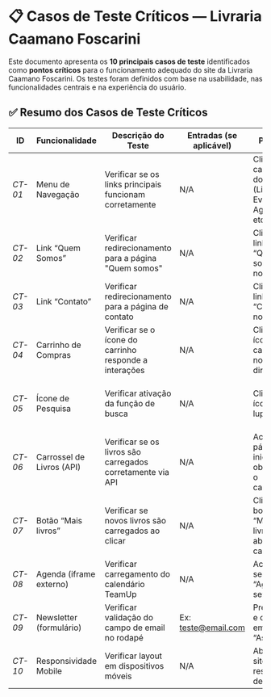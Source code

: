 # 📋 Casos de Teste Críticos — Livraria Caamano Foscarini

Este documento apresenta os **10 principais casos de teste** identificados como **pontos críticos** para o funcionamento adequado do site da Livraria Caamano Foscarini. Os testes foram definidos com base na usabilidade, nas funcionalidades centrais e na experiência do usuário.

## ✅ Resumo dos Casos de Teste Críticos

| ID        | Funcionalidade            | Descrição do Teste                                         | Entradas (se aplicável) | Passos                                                      | Resultado Esperado                                            | Resultado Obtido                                       | Status |
| --------- | ------------------------- | ---------------------------------------------------------- | ----------------------- | ----------------------------------------------------------- | ------------------------------------------------------------- | ------------------------------------------------------ | ------ |
| *CT-01* | Menu de Navegação         | Verificar se os links principais funcionam corretamente    | N/A                     | Clicar em cada item do menu (Livros, Eventos, Agenda, etc.) | Links direcionam corretamente às seções ou páginas associadas | Todos os links funcionam corretamente                  | ✅      |
| *CT-02* | Link “Quem Somos”         | Verificar redirecionamento para a página "Quem somos"      | N/A                     | Clicar no link “Quem somos” no menu                         | Abre a página quemsomos.html                                | Página carregada com sucesso                           | ✅      |
| *CT-03* | Link “Contato”            | Verificar redirecionamento para a página de contato        | N/A                     | Clicar no link “Contato” no menu                            | Abre a página contato.html                                  | Redirecionamento correto                               | ✅      |
| *CT-04* | Carrinho de Compras       | Verificar se o ícone do carrinho responde a interações     | N/A                     | Clicar no ícone de carrinho no topo direito                 | Modal ou página de carrinho é exibida                         | Ícone apresenta interação e redireciona corretamente   | ✅      |
| *CT-05* | Ícone de Pesquisa         | Verificar ativação da função de busca                      | N/A                     | Clicar no ícone de lupa                                     | Campo de busca aparece ou redireciona para página de pesquisa | Campo de busca é exibido corretamente                  | ✅      |
| *CT-06* | Carrossel de Livros (API) | Verificar se os livros são carregados corretamente via API | N/A                     | Acessar a página inicial e observar o carrossel             | Livros são exibidos com imagem, título, autor e preço         | Livros carregados com todas as informações necessárias | ✅      |
| *CT-07* | Botão “Mais livros”       | Verificar se novos livros são carregados ao clicar         | N/A                     | Clicar no botão “Mais livros” abaixo do carrossel           | Novos livros são adicionados ao carrossel                     | Botão adiciona mais livros ao final do carrossel       | ✅      |
| *CT-08* | Agenda (iframe externo)   | Verificar carregamento do calendário TeamUp                | N/A                     | Acessar seção “Agende-se”                                   | Calendário aparece corretamente no iframe                     | Calendário carregado corretamente                      | ✅      |
| *CT-09* | Newsletter (formulário)   | Verificar validação do campo de email no rodapé            | Ex: teste@email.com   | Preencher e clicar em “Assinar”                             | Email é validado e processo de envio é iniciado               | Validação funcional, envio confirmado                  | ✅      |
| *CT-10* | Responsividade Mobile     | Verificar layout em dispositivos móveis                    | N/A                     | Abrir o site em resolução de celular                        | Layout continua organizado e funcional                        | Layout adaptável e funcional em dispositivos móveis    | ✅      |---